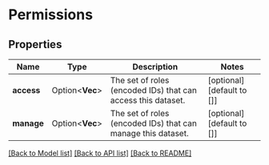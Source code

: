 # Permissions

## Properties

Name | Type | Description | Notes
------------ | ------------- | ------------- | -------------
**access** | Option<**Vec<String>**> | The set of roles (encoded IDs) that can access this dataset. | [optional][default to []]
**manage** | Option<**Vec<String>**> | The set of roles (encoded IDs) that can manage this dataset. | [optional][default to []]

[[Back to Model list]](../README.md#documentation-for-models) [[Back to API list]](../README.md#documentation-for-api-endpoints) [[Back to README]](../README.md)


